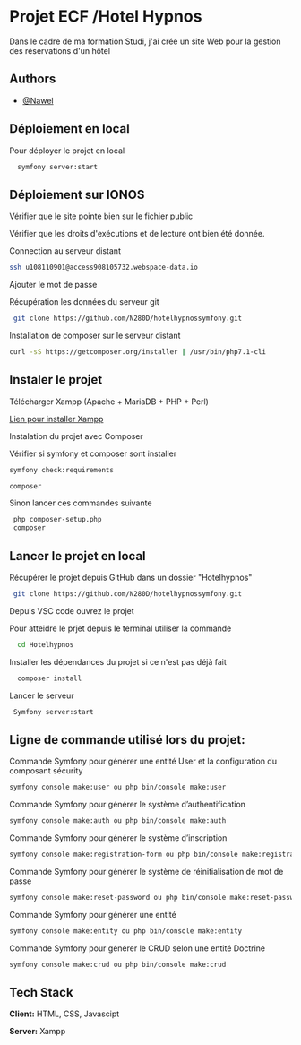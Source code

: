 
# Projet ECF /Hotel Hypnos

Dans le cadre de ma formation Studi, j'ai crée un site Web pour la gestion des réservations d'un hôtel

## Authors

- [@Nawel](https://github.com/N280D/hotelhypnossymfony)


## Déploiement en local

Pour déployer le projet en local

```bash
  symfony server:start
```
## Déploiement  sur IONOS
Vérifier que le site pointe bien sur le fichier public

Vérifier que les droits d'exécutions et de lecture ont bien été donnée.


Connection au serveur distant
```bash
ssh u108110901@access908105732.webspace-data.io
```
Ajouter le mot de passe

Récupération les données du serveur git
```bash
 git clone https://github.com/N280D/hotelhypnossymfony.git
```

Installation de composer sur le serveur distant

```bash
curl -sS https://getcomposer.org/installer | /usr/bin/php7.1-cli
```


## Instaler le projet

Télécharger Xampp (Apache + MariaDB + PHP + Perl)

[Lien pour installer Xampp](https://www.apachefriends.org/fr/index.html)

Instalation du projet avec Composer
 
 Vérifier si symfony et composer sont installer

```bash
symfony check:requirements
``` 
```bash
composer
``` 
 Sinon lancer ces commandes suivante
```bash
 php composer-setup.php
 composer
```
  
## Lancer le projet en local

Récupérer le projet depuis GitHub dans un dossier "Hotelhypnos"
```bash
 git clone https://github.com/N280D/hotelhypnossymfony.git
```

Depuis VSC code ouvrez le projet

Pour atteidre le prjet depuis le terminal utiliser la commande
```bash
  cd Hotelhypnos
```

Installer les dépendances du projet si ce n'est pas déjà fait

```bash
  composer install
```

Lancer le serveur

```bash
 Symfony server:start
```

## Ligne de commande utilisé lors du projet:

Commande Symfony pour générer une entité User et la configuration du composant sécurity

```bash
symfony console make:user ou php bin/console make:user
```
Commande Symfony pour générer le système d’authentification
```bash
symfony console make:auth ou php bin/console make:auth
```

Commande Symfony pour générer le système d’inscription
```bash
symfony console make:registration-form ou php bin/console make:registration-form
```

Commande Symfony pour générer le système de réinitialisation de mot de passe
```bash
symfony console make:reset-password ou php bin/console make:reset-password
```

Commande Symfony pour générer une entité
```bash
symfony console make:entity ou php bin/console make:entity

```

Commande Symfony pour générer le CRUD selon une entité Doctrine
```bash
symfony console make:crud ou php bin/console make:crud
```

## Tech Stack

**Client:** HTML, CSS, Javascipt

**Server:** Xampp



